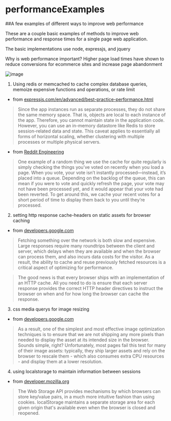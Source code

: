 # performanceExamples
##A few examples of different ways to improve web performance

  These are a couple basic examples of methods to improve web performance and response times for a single page web application.

  The basic implementations use node, expressjs, and jquery

  Why is web performance important? Higher page load times have shown to reduce conversions for ecommerce sites and increase page abandonment

  ![image](https://lh6.googleusercontent.com/kFPQshiiVt0Nua6ZHY1Oy5sP7jQFnrdwDjOOfrfiPxPE8fj8QvmMJAaTIFVeSNSGnJQ6gU4HE9S8Mrr-lAkiGoHvqekwVNO04601H1DDv-IEOlbapGKIPL2xTXE_hckqAP_VbI-O)

1. Using redis or memcached to cache complex database queries, memoize expensive functions and operations, or rate limit

  * from [expressjs.com/en/advanced/best-practice-performance.html](https://expressjs.com/en/advanced/best-practice-performance.html)

   > Since the app instances run as separate processes, they do not share the same memory space. That is, objects are local to each instance of the app. Therefore, you cannot maintain state in the application code. However, you can use an in-memory datastore like Redis to store session-related data and state. This caveat applies to essentially all forms of horizontal scaling, whether clustering with multiple processes or multiple physical servers.

  * from [Reddit Engineering](https://redditblog.com/2017/1/17/caching-at-reddit/)

   > One example of a random thing we use the cache for quite regularly is simply checking the things you’ve voted on recently when you load a page. When you vote, your vote isn’t instantly processed—instead, it’s placed into a queue. Depending on the backlog of the queue, this can mean if you were to vote and quickly refresh the page, your vote may not have been processed yet, and it would appear that your vote had been reverted. To get around this, we cache your recent votes for a short period of time to display them back to you until they’re processed.

2. setting http response cache-headers on static assets for browser caching

  * from [developers.google.com](https://developers.google.com/web/fundamentals/performance/optimizing-content-efficiency/http-caching)

   > Fetching something over the network is both slow and expensive. Large responses require many roundtrips between the client and server, which delays when they are available and when the browser can process them, and also incurs data costs for the visitor. As a result, the ability to cache and reuse previously fetched resources is a critical aspect of optimizing for performance.

   > The good news is that every browser ships with an implementation of an HTTP cache. All you need to do is ensure that each server response provides the correct HTTP header directives to instruct the browser on when and for how long the browser can cache the response.

3. css media querys for image resizing

  * from [developers.google.com](https://developers.google.com/web/fundamentals/performance/optimizing-content-efficiency/image-optimization)

   > As a result, one of the simplest and most effective image optimization techniques is to ensure that we are not shipping any more pixels than needed to display the asset at its intended size in the browser. Sounds simple, right? Unfortunately, most pages fail this test for many of their image assets: typically, they ship larger assets and rely on the browser to rescale them - which also consumes extra CPU resources - and display them at a lower resolution.

4. using localstorage to maintain information between sessions

  * from [developer.mozilla.org](https://developer.mozilla.org/en-US/docs/Web/API/Web_Storage_API)

   > The Web Storage API provides mechanisms by which browsers can store key/value pairs, in a much more intuitive fashion than using cookies.  localStorage maintains a separate storage area for each given origin that's available even when the browser is closed and reopened.


